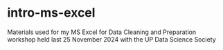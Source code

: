 # intro-ms-excel
Materials used for my MS Excel for Data Cleaning and Preparation workshop held last 25 November 2024 with the UP Data Science Society
